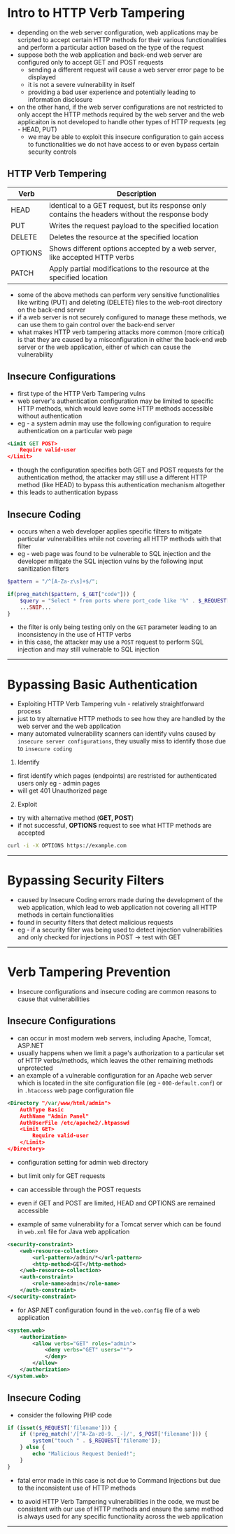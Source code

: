 # Intro to HTTP Verb Tampering

- depending on the web server configuration, web applications may be scripted to accept certain HTTP methods for their various functionalities and perform a particular action based on the type of the request
- suppose both the web application and back-end web server are configured only to accept GET and POST requests
	- sending a different request will cause a web server error page to be displayed
	- it is not a severe vulnerability in itself
	- providing a bad user experience and potentially leading to information disclosure
- on the other hand, if the web server configurations are not restricted to only accept the HTTP methods required by the web server and the web applicaiton is not developed to handle other types of HTTP requests (eg - HEAD, PUT)
	- we may be able to exploit this insecure configuration to gain access to functionalities we do not have access to or even bypass certain security controls

## HTTP Verb Tempering

| Verb    | Description |
| ------- | ----------- |
| HEAD    | identical to a GET request, but its response only contains the headers without the response body |
| PUT     | Writes the request payload to the specified location |
| DELETE  | Deletes the resource at the specified location |
| OPTIONS | Shows different options accepted by a web server, like accepted HTTP verbs |
| PATCH   | Apply partial modifications to the resource at the specified location |

- some of the above methods can perform very sensitive functionalities like writing (PUT) and deleting (DELETE) files to the web-root directory on the back-end server
- if a web server is not securely configured to manage these methods, we can use them to gain control over the back-end server
- what makes HTTP verb tampering attacks more common (more critical) is that they are caused by a misconfiguration in either the back-end web server or the web application, either of which can cause the vulnerability

## Insecure Configurations

- first type of the HTTP Verb Tampering vulns
- web server's authentication configuration may be limited to specific HTTP methods, which would leave some HTTP methods accessible without authentication 
- eg - a system admin may use the following configuration to require authentication on a particular web page

```xml
<Limit GET POST>
	Require valid-user
</Limit>
```

- though the configuration specifies both GET and POST requests for the authentication method, the attacker may still use a different HTTP method (like HEAD) to bypass this authentication mechanism altogether 
- this leads to authentication bypass

## Insecure Coding

- occurs when a web developer applies specific filters to mitigate particular vulnerabilities while not covering all HTTP methods with that filter
- eg - web page was found to be vulnerable to SQL injection and the developer mitigate the SQL injection vulns by the following input sanitization filters

```php
$pattern = "/^[A-Za-z\s]+$/";

if(preg_match($pattern, $_GET["code"])) {
    $query = "Select * from ports where port_code like '%" . $_REQUEST["code"] . "%'";
    ...SNIP...
}
```
- the filter is only being testing only on the `GET` parameter leading to an inconsistency in the use of HTTP verbs
- in this case, the attacker may use a `POST` request to perform SQL injection and may still vulnerable to SQL injection

---

# Bypassing Basic Authentication

- Exploiting HTTP Verb Tampering vuln - relatively straightforward process
- just to try alternative HTTP methods to see how they are handled by the web server and the web application
- many automated vulnerability scanners can identify vulns caused by `insecure server configurations`, they usually miss to identify those due to `insecure coding`

1. Identify

- first identify which pages (endpoints) are restristed for authenticated users only eg - admin pages
- will get 401 Unauthorized page

2. Exploit

- try with alternative method (**GET, POST**) 
- if not successful, **OPTIONS** request to see what HTTP methods are accepted

```sh
curl -i -X OPTIONS https://example.com
```

---

# Bypassing Security Filters

- caused by Insecure Coding errors made during the development of the web application, which lead to web application not covering all HTTP methods in certain functionalities
- found in security filters that detect malicious requests
- eg - if a security filter was being used to detect injection vulnerabilities and only checked for injections in POST -> test with GET

---

# Verb Tampering Prevention

- Insecure configurations and insecure coding are common reasons to cause that vulnerabilities

## Insecure Configurations

- can occur in most modern web servers, including Apache, Tomcat, ASP.NET 
- usually happens when we limit a page's authorization to a particular set of HTTP verbs/methods, which leaves the other remaining methods unprotected
- an example of a vulnerable configuration for an Apache web server which is located in the site configuration file (eg - `000-default.conf`) or in `.htaccess` web page configuration file

```xml
<Directory "/var/www/html/admin">
    AuthType Basic
    AuthName "Admin Panel"
    AuthUserFile /etc/apache2/.htpasswd
    <Limit GET>
        Require valid-user
    </Limit>
</Directory>
```

- configuration setting for admin web directory
- but limit only for GET requests
- can accessible through the POST requests
- even if GET and POST are limited, HEAD and OPTIONS are remained accessible

- example of same vulnerability for a Tomcat server which can be found in `web.xml` file for Java web application

```xml
<security-constraint>
    <web-resource-collection>
        <url-pattern>/admin/*</url-pattern>
        <http-method>GET</http-method>
    </web-resource-collection>
    <auth-constraint>
        <role-name>admin</role-name>
    </auth-constraint>
</security-constraint>
```

- for ASP.NET configuration found in the `web.config` file of a web application

```xml
<system.web>
	<authorization>
		<allow verbs="GET" roles="admin">
			<deny verbs="GET" users="*">
			</deny>
		</allow>
	</authorization>
</system.web>
```

## Insecure Coding

- consider the following PHP code 
```php
if (isset($_REQUEST['filename'])) {
	if (!preg_match('/[^A-Za-z0-9. _-]/', $_POST['filename'])) {
		system("touch " . $_REQUEST['filename']);
	} else {
		echo "Malicious Request Denied!";
	}
}
```

- fatal error made in this case is not due to Command Injections but due to the inconsistent use of HTTP methods

- to avoid HTTP Verb Tampering vulnerabilities in the code, we must be consistent with our use of HTTP methods and ensure the same method is always used for any specific functionality across the web application

---